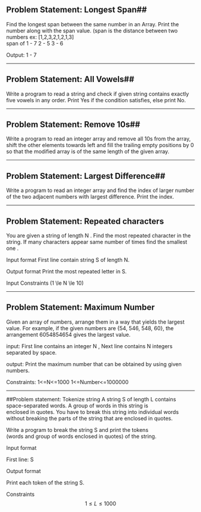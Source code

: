 ## Problem Statement: Longest Span##
Find the longest span between the same number in an Array. Print the number along with the span value.
(span is the distance between two numbers
ex: [1,2,3,2,1,2,1,3]   
span of 1 - 7
	2 - 5 
	3 - 6

Output: 1 - 7

------------------------------------------------------------------

## Problem Statement: All Vowels##
Write a program to read a string and check if given string contains exactly five vowels in any order. Print Yes if the condition satisfies, else print No.

------------------------------------------------------------------

## Problem Statement: Remove 10s##
Write a program to read an integer array and remove all 10s from the array, shift the other elements towards left and fill the trailing empty positions by 0 so that the modified array is of the same length of the given array.

------------------------------------------------------------------

## Problem Statement: Largest Difference##
Write a program to read an integer array and find the index of larger number of the two adjacent numbers with largest difference. Print the index.			

------------------------------------------------------------------

## Problem Statement: Repeated  characters
You  are  given  a  string  of  length  N  .  Find  the  most  repeated  character  in  the  string.  If  many  characters  appear
same  number  of  times  find  the  smallest  one  .

Input  format
First  line  contain  string  S  of  length N.

Output  format
Print  the  most  repeated  letter  in  S.

Input  Constraints
\(1  \le  N  \le  10\)

------------------------------------------------------------------

## Problem Statement: Maximum  Number
Given  an  array  of  numbers,  arrange  them  in  a  way  that  yields  the  largest  value.  For  example,  if  the  given
numbers  are  {54,  546,  548,  60},  the  arrangement  6054854654  gives  the  largest  value.

input:
First  line  contains  an  integer  N   ,  Next  line  contains  N   integers  separated  by  space.

output:
Print  the  maximum  number  that  can  be  obtained  by  using  given  numbers.

Constraints:
1<=N<=1000
1<=Number<=1000000

------------------------------------------------------------------
##Problem statement: Tokenize  string
A  string  S   of  length  L   contains  space-separated  words.  A  group  of  words  in  this  string  is  
enclosed  in  quotes. You  have  to  break  this  string  into  individual  words  without  breaking  the  parts  of  the  string  that  are  enclosed  in
quotes.

Write  a  program  to  break  the  string  S   and  print  the  tokens  
(words  and  group  of  words  enclosed  in  quotes)  of the  string.

Input  format

First  line:  S

Output  format

Print  each  token  of  the  string  S.

Constraints
$$1  ≤  L  ≤  1000$$
